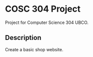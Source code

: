 # COSC 304 Project

Project for Computer Science 304 UBCO.

## Description

Create a basic shop website.
